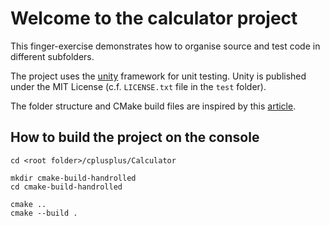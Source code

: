 # Welcome to the calculator project

This finger-exercise demonstrates how to organise source and test code in
different subfolders. 

The project uses the [unity](https://github.com/ThrowTheSwitch/Unity)
framework for unit testing. Unity is published under the MIT License (c.f. `LICENSE.txt` file in the `test` folder).

The folder structure and CMake build files are inspired by this
[article](https://arne-mertz.de/2018/06/cmake-project-structure/).

## How to build the project on the console
```
cd <root folder>/cplusplus/Calculator

mkdir cmake-build-handrolled
cd cmake-build-handrolled

cmake ..
cmake --build .
```

